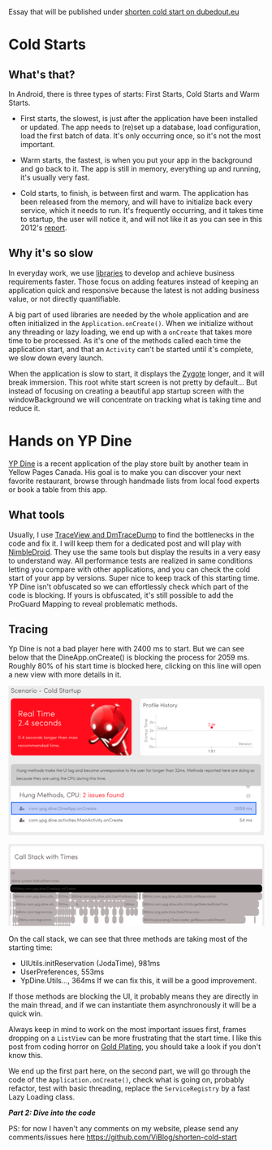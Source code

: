 Essay that will be published under [shorten cold start on dubedout.eu](http://dubedout.eu/shorten-cold-start-intro/)

# Cold Starts
## What's that?
In Android, there is three types of starts: First Starts, Cold Starts and Warm Starts.

- First starts, the slowest, is just after the application have been installed or updated. The app needs to (re)set up a database, load configuration, load the first batch of data. It's only occurring once, so it's not the most important.

- Warm starts, the fastest, is when you put your app in the background and go back to it. The app is still in memory, everything up and running, it's usually very fast.

- Cold starts, to finish, is between first and warm. The application has been released from the memory, and will have to initialize back every service, which it needs to run. It's frequently occurring, and it takes time to startup, the user will notice it, and will not like it as you can see in this 2012's [report].

## Why it's so slow
In everyday work, we use [libraries] to develop and achieve business requirements faster. Those focus on adding features instead of keeping an application quick and responsive because the latest is not adding business value, or not directly quantifiable.

A big part of used libraries are needed by the whole application and are often initialized in the ```Application.onCreate()```. When we initialize without any threading or lazy loading, we end up with a ```onCreate``` that takes more time to be processed. As it's one of the methods called each time the application start, and that an ```Activity``` can't be started until it's complete, we slow down every launch.

When the application is slow to start, it displays the [Zygote] longer, and it will break immersion. This root white start screen is not pretty by default... But instead of focusing on creating a beautiful app startup screen with the windowBackground we will concentrate on tracking what is taking time and reduce it.

# Hands on YP Dine
[YP Dine] is a recent application of the play store built by another team in Yellow Pages Canada. His goal is to make you can discover your next favorite restaurant, browse through handmade lists from local food experts or book a table from this app.

## What tools
Usually, I use [TraceView and DmTraceDump] to find the bottlenecks in the code and fix it. I will keep them for a dedicated post and will play with [NimbleDroid]. They use the same tools but display the results in a very easy to understand way. All performance tests are realized in same conditions letting you compare with other applications, and you can check the cold start of your app by versions. Super nice to keep track of this starting time.
YP Dine isn't obfuscated so we can effortlessly check which part of the code is blocking. If yours is obfuscated, it's still possible to add the ProGuard Mapping to reveal problematic methods.

## Tracing
Yp Dine is not a bad player here with 2400 ms to start. But we can see below that the DineApp.onCreate() is blocking the process for 2059 ms. Roughly 80% of his start time is blocked here, clicking on this line will open a new view with more details in it.

![2.6s launch time][YPDine_general]  

![onCreate 3 methods blocking startup][YPDine_onCreate]

On the call stack, we can see that three methods are taking most of the starting time:
- UIUtils.initReservation (JodaTime), 981ms
- UserPreferences, 553ms
- YpDine.Utils..., 364ms
If we can fix this, it will be a good improvement.

If those methods are blocking the UI, it probably means they are directly in the main thread, and if we can instantiate them asynchronously it will be a quick win.

Always keep in mind to work on the most important issues first, frames dropping on a ```ListView``` can be more frustrating that the start time. I like this post from coding horror on [Gold Plating], you should take a look if you don't know this.

We end up the first part here, on the second part, we will go through the code of the ```Application.onCreate()```, check what is going on, probably refactor, test with basic threading, replace the ```ServiceRegistry``` by a fast Lazy Loading class.

***Part 2: Dive into the code***

PS: for now I haven't any comments on my website, please send any comments/issues here https://github.com/ViBlog/shorten-cold-start

[comment]: <> (IMAGES)
[YPDine_logo]: images/ypdine_logo.webp
[YPDine_general]: images/dine_cold_startup.png
[YPDine_onCreate]: images/dine_callstack_onCreate.png

[comment]: <> (LINKS)
[splashScreen are evil]:http://www.cyrilmottier.com/2012/05/03/splash-screens-are-evil-dont-use-them/
[Zygote]:http://cyrilmottier.com/2013/01/23/android-app-launching-made-gorgeous/
[report]:https://info.dynatrace.com/rs/compuware/images/Mobile_App_Survey_Report.pdf
[libraries]:https://github.com/codepath/android_guides/wiki/Must-Have-Libraries
[YP Dine]:https://play.google.com/store/apps/details?id=com.ypg.dine
[NimbleDroid]:https://nimbledroid.com/
[TraceView and DmTraceDump]:http://developer.android.com/tools/debugging/debugging-tracing.html
[gold plating]:http://blog.codinghorror.com/gold-plating/;
